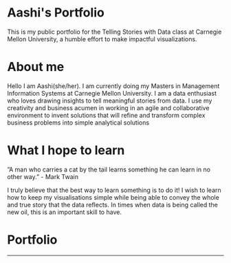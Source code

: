 # Aashi's Portfolio
This is my public portfolio for the Telling Stories with Data class at Carnegie Mellon University, a humble effort to make impactful visualizations.

# About me
Hello I am Aashi(she/her). I am currently doing my Masters in Management Information Systems at Carnegie Mellon University. 
I am a data enthusiast who loves drawing insights to tell meaningful stories from data. I use my creativity and business acumen in working in an agile and collaborative environment to invent solutions that will refine and transform complex business problems into simple analytical solutions

# What I hope to learn
”A man who carries a cat by the tail learns something he can learn in no other way.” - Mark Twain

I truly believe that the best way to learn something is to do it! I wish to learn how to keep my visualisations simple while being able to convey the whole and true story that the data reflects. In times when data is being called the new oil, this is an important skill to have.


# Portfolio
-------------------------------------

